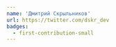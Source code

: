 ```yaml
---
name: 'Дмитрий Скрыльников'
url: https://twitter.com/dskr_dev
badges:
  - first-contribution-small
---
```

